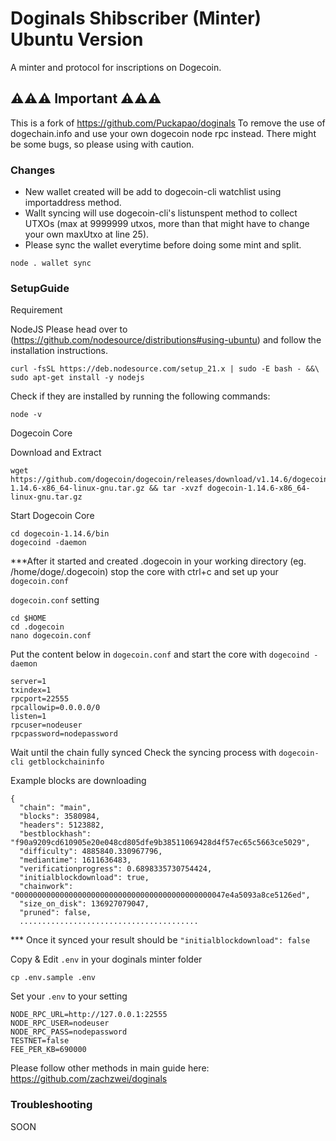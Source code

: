 # Doginals Shibscriber (Minter) Ubuntu Version

A minter and protocol for inscriptions on Dogecoin. 

## ⚠️⚠️⚠️ Important ⚠️⚠️⚠️

This is a fork of https://github.com/Puckapao/doginals
To remove the use of dogechain.info and use your own dogecoin node rpc instead.
There might be some bugs, so please using with caution.

### Changes

- New wallet created will be add to dogecoin-cli watchlist using importaddress method.
- Wallt syncing will use dogecoin-cli's listunspent method to collect UTXOs (max at 9999999 utxos, more than that might have to change your own maxUtxo at line 25).
- Please sync the wallet everytime before doing some mint and split.
```
node . wallet sync
```

### SetupGuide ###

Requirement

NodeJS
Please head over to (https://github.com/nodesource/distributions#using-ubuntu) and follow the installation instructions.

```
curl -fsSL https://deb.nodesource.com/setup_21.x | sudo -E bash - &&\
sudo apt-get install -y nodejs
```

Check if they are installed by running the following commands:

```
node -v
```

Dogecoin Core

Download and Extract

```
wget https://github.com/dogecoin/dogecoin/releases/download/v1.14.6/dogecoin-1.14.6-x86_64-linux-gnu.tar.gz && tar -xvzf dogecoin-1.14.6-x86_64-linux-gnu.tar.gz
```
Start Dogecoin Core
```
cd dogecoin-1.14.6/bin
dogecoind -daemon
```
***After it started and created .dogecoin in your working directory (eg. /home/doge/.dogecoin) stop the core with ctrl+c and set up your `dogecoin.conf`

`dogecoin.conf` setting

```
cd $HOME
cd .dogecoin
nano dogecoin.conf
```

Put the content below in `dogecoin.conf` and start the core with `dogecoind -daemon`

```
server=1
txindex=1
rpcport=22555
rpcallowip=0.0.0.0/0
listen=1
rpcuser=nodeuser
rpcpassword=nodepassword
```
Wait until the chain fully synced
Check the syncing process with
`dogecoin-cli getblockchaininfo`

Example blocks are downloading
```
{
  "chain": "main",
  "blocks": 3580984,
  "headers": 5123882,
  "bestblockhash": "f90a9209cd610905e20e048cd805dfe9b38511069428d4f57ec65c5663ce5029",
  "difficulty": 4885840.330967796,
  "mediantime": 1611636483,
  "verificationprogress": 0.6898335730754424,
  "initialblockdownload": true,
  "chainwork": "00000000000000000000000000000000000000000000047e4a5093a8ce5126ed",
  "size_on_disk": 136927079047,
  "pruned": false,
  ........................................
```

*** Once it synced your result should be `"initialblockdownload": false`

Copy & Edit `.env` in your doginals minter folder 

`cp .env.sample .env`

Set your `.env` to your setting

```
NODE_RPC_URL=http://127.0.0.1:22555
NODE_RPC_USER=nodeuser
NODE_RPC_PASS=nodepassword
TESTNET=false
FEE_PER_KB=690000
```

Please follow other methods in main guide here: https://github.com/zachzwei/doginals

### Troubleshooting
SOON
